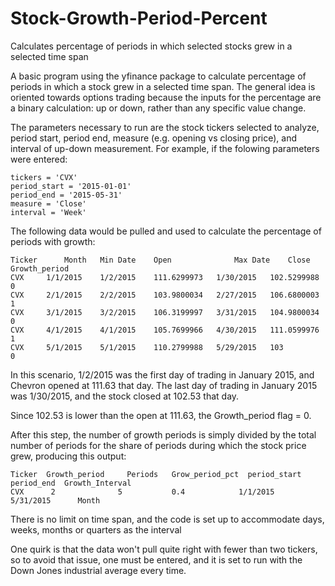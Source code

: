 # Stock-Growth-Period-Percent
Calculates percentage of periods in which selected stocks grew in a selected time span

A basic program using the yfinance package to calculate percentage of periods in which a stock grew in a selected time span. The general idea is oriented towards options trading
because the inputs for the percentage are a binary calculation: up or down, rather than any specific value change.  

The parameters necessary to run are the stock tickers selected to analyze, period start, period end, measure (e.g. opening vs closing price), and interval of up-down measurement. 
For example, if the folowing parameters were entered:
```
tickers = 'CVX'
period_start = '2015-01-01'
period_end = '2015-05-31'
measure = 'Close'
interval = 'Week'
```

The following data would be pulled and used to calculate the percentage of periods with growth:
```
Ticker	    Month	Min Date	Open	          Max Date	  Close	      Growth_period
CVX	    1/1/2015	1/2/2015	111.6299973	  1/30/2015	  102.5299988	  0
CVX	    2/1/2015	2/2/2015	103.9800034	  2/27/2015	  106.6800003	  1
CVX	    3/1/2015	3/2/2015	106.3199997	  3/31/2015	  104.9800034	  0
CVX	    4/1/2015	4/1/2015	105.7699966	  4/30/2015	  111.0599976	  1
CVX	    5/1/2015	5/1/2015	110.2799988	  5/29/2015	  103	          0
```

In this scenario, 1/2/2015 was the first day of trading in January 2015, and Chevron opened at 111.63 that day. The last day of trading in January 2015 was 1/30/2015, and the stock closed at 102.53 that day. 

Since 102.53 is lower than the open at 111.63, the Growth_period flag = 0.

After this step, the number of growth periods is simply divided by the total number of periods for the share of periods during which the stock price grew, producing this output:

```
Ticker	Growth_period	  Periods   Grow_period_pct	 period_start	period_end	Growth_Interval
CVX	     2	            5	        0.4	           1/1/2015	   5/31/2015	  Month
```

There is no limit on time span, and the code is set up to accommodate days, weeks, months or quarters as the interval

One quirk is that the data won't pull quite right with fewer than two tickers, so to avoid that issue, one must be entered, and it is set to run with the Down Jones industrial average every time.

